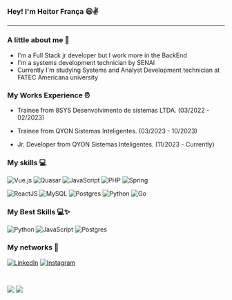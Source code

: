 ### Hey! I'm Heitor França 😄✌

<hr>

### A little about me 📕

<ul>
    <li> I'm a Full Stack jr developer but I work more in the BackEnd 
    <li> I'm a systems development technician by SENAI 
    <li> Currently I'm studying Systems and Analyst Development technician at FATEC Americana university 
</ul>

### My Works Experience ⏰

<ul>
    <li> Trainee from 8SYS Desenvolvimento de sistemas LTDA. (03/2022 - 02/2023)
</ul>
<ul>
    <li> Trainee from QYON Sistemas Inteligentes. (03/2023 - 10/2023)
</ul>
<ul>
    <li> Jr. Developer from QYON Sistemas Inteligentes. (11/2023 - Currently)
</ul>

### My skills 💻

![Vue.js](https://img.shields.io/badge/vuejs-%2335495e.svg?style=for-the-badge&logo=vuedotjs&logoColor=%234FC08D)
![Quasar](https://img.shields.io/badge/Quasar-16B7FB?style=for-the-badge&logo=quasar&logoColor=black)
![JavaScript](https://img.shields.io/badge/javascript-%23323330.svg?style=for-the-badge&logo=javascript&logoColor=%23F7DF1E)
![PHP](https://img.shields.io/badge/php-%23777BB4.svg?style=for-the-badge&logo=php&logoColor=white)
![Spring](https://img.shields.io/badge/spring-%236DB33F.svg?style=for-the-badge&logo=spring&logoColor=white)

![ReactJS](https://img.shields.io/badge/react-%2320232a.svg?style=for-the-badge&logo=react&logoColor=%2361DAFB)
![MySQL](https://img.shields.io/badge/mysql-%2300f.svg?style=for-the-badge&logo=mysql&logoColor=white)
![Postgres](https://img.shields.io/badge/postgres-%23316192.svg?style=for-the-badge&logo=postgresql&logoColor=white)
![Python](https://img.shields.io/badge/python-3670A0?style=for-the-badge&logo=python&logoColor=ffdd54)
![Go](https://img.shields.io/badge/go-%2300ADD8.svg?style=for-the-badge&logo=go&logoColor=white)

### My Best Skills 💻✨

![Python](https://img.shields.io/badge/python-3670A0?style=for-the-badge&logo=python&logoColor=ffdd54)
![JavaScript](https://img.shields.io/badge/javascript-%23323330.svg?style=for-the-badge&logo=javascript&logoColor=%23F7DF1E)
![Postgres](https://img.shields.io/badge/postgres-%23316192.svg?style=for-the-badge&logo=postgresql&logoColor=white)

### My networks 📱 

[![LinkedIn](https://img.shields.io/badge/LinkedIn-0077B5?style=for-the-badge&logo=linkedin&logoColor=white)](https://www.linkedin.com/in/heitor-melegate-a0b6b922a/)
[![Instagram](https://img.shields.io/badge/Instagram-%23E4405F.svg?style=for-the-badge&logo=Instagram&logoColor=white)](https://www.instagram.com/heitor_fm2/)

<br>

![](http://github-profile-summary-cards.vercel.app/api/cards/stats?username=HeitorFM2&theme=nord_dark) ![](http://github-profile-summary-cards.vercel.app/api/cards/repos-per-language?username=HeitorFM2r&hide=Html&theme=nord_dark)
